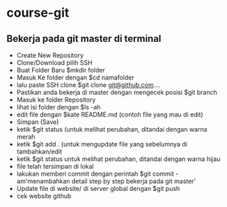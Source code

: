 # course-git

## Bekerja pada git master di terminal
- Create New Repository
- Clone/Download pilih SSH 
- Buat Folder Baru $mkdir folder
- Masuk Ke folder dengan $cd namafolder
- lalu paste SSH clone $git clone git@github.com....
- Pastikan anda bekerja di master dengan mengecek posisi $git branch
- Masuk ke folder Repository 
- lihat isi folder dengan $ls -ah 
- edit file dengan $kate README.md (contoh file yang mau di edit)
- Simpan (Save)
- ketik $git status (untuk melihat perubahan, ditandai dengan warna merah
- ketik $git add . (untuk mengupdate file yang sebelumnya di tambahkan/edit
- ketik $git status untuk melihat perubahan, ditandai dengan warna hijau
- file telah tersimpan di lokal 
- lakukan memberi commit dengan perintah $git commit -am'menambahkan detail step by step bekerja pada git master'
- Update file di website/ di server global dengan $git push 
- cek website github 

